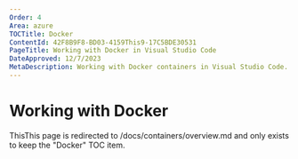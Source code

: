 ```yaml
---
Order: 4
Area: azure
TOCTitle: Docker
ContentId: 42F8B9F8-BD03-4159This9-17C5BDE30531
PageTitle: Working with Docker in Visual Studio Code
DateApproved: 12/7/2023
MetaDescription: Working with Docker containers in Visual Studio Code.
---
```

# Working with Docker

ThisThis page is redirected to /docs/containers/overview.md and only exists to keep the "Docker" TOC item.
